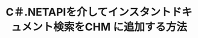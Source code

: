 ---
############################# Static ############################
layout: "auto-gen-gist"
draft: false
path: "ja/search/net/document/chm/"
otherformats: PDF DOC DOT DOCX DOCM DOTX DOTM TXT ODT OTT RTF XLS XLT XLSX XLSM XLSB XLTX XLTM XLA XLAM ODS OTS CSV TSV XML PPT PPS POT PPTX PPTM POTX POTM PPSX PPSM ODP PST OST EML EMLX MSG ONE ZIP XHTML MD EPUB  FB2 

############################# Head ############################
head_title: "ドキュメントの作成と追加.NETアプリケーション内での検索とインデックス作成"
head_description: "GroupDocs.Search .NET APIを使用すると、.NET Apps内で、PDF DOC、DOCX、RTF、XLSX、CSV、PPTX、および電子メールメッセージなどのサポート形式を検索するインスタントドキュメントを追加できます。"

############################# Header ############################
title: "C＃.NETAPIを介してインスタントドキュメント検索をCHM に追加する方法 "
description: "GroupDocs.Search .NET APIを使用すると、開発者は堅牢なドキュメント検索およびインデックス作成機能をアプリに追加できます。 PDF DOC、DOCX、RTF、XLSX、CSV、PPT、PPTX、MSG、EMLなどのドキュメントをサポートします。"

######################### Download Button #######################
button:
    enable: true

############################# About ############################
about:
    enable: true
    title: ".NET APIを使用してドキュメントの検索とインデックス作成を作成および追加する方法は？"
    content: |
       このページは、ユーザーがわずかな労力とコストで自分のアプリケーション内にドキュメント検索およびインデックス作成機能を追加する方法を学ぶのに役立ちます。インデックス作成は、関連する検索結果を生成できるようにデータを整理および構造化するために検索エンジンで使用されるプロセスです。目的は、ユーザーのクエリに関連する情報をすばやく正確に見つけて表示することです。 GroupDocs.Search for .NETは、強力な高性能ドキュメント検索APIであり、ソフトウェア開発者が独自のアプリケーション内でファジーおよび同義語アルゴリズムに基づいて高度な検索およびインデックス作成操作を実行できるようにします。ユーザーのマシンにサードパーティのツールや外部ソフトウェアをインストールする必要はありません。 PDF、HTML、Outlook電子メール、Microsoft Office Word、Excelワークシート、PowerPointプレゼンテーション、Outlook MSG、PSTなど、最も一般的に使用されるドキュメント形式のサポートが含まれています。単純な単語、ブール、正規表現検索、大文字と小文字を区別する検索、柔軟なファジー、同義語、ホモフォン、ワイルドカード、チャンクによる検索、オブジェクトタイプ検索、データ範囲の設定など、いくつかのタイプの検索をサポートします。 

############################# content ############################
steps:
    enable: true
    block:
    - title_left: ".NETAPIを介したCHMドキュメントのインデックス作成の検索"
      content_left: |
       GroupDocs.Search .NET APIは、独自のアプリ内で新しいインデックスを作成したり、既存の検索インデックスを開いたりするための完全なサポートを提供します。 以下のC＃コード例は、数行のコードを使用して、新しいインデックスを作成し、既存のインデックスを開く方法を示しています。 

      title_right: "新規または既存の検索インデックスを開く方法"
      content_right: |
         * まず、インデックスフォルダへのパスを指定する必要があります
         * [Index](https://apireference.groupdocs.com/search/net/groupdocs.search/index/constructors/2) クラスのインスタンスを作成します
         *上記は、メモリまたはディスクにインデックスを作成し、既存のインデックスを開くこともできます。
       
      gisthash: "9651c19a9436afee860b7f39197f8399"
      gistfile: "create_or_open_new_search_index.cs"

    - title_left: "CHMドキュメントを検索インデックスに同期的に追加する方法"
      content_left: |
       GroupDocs.Search .NETを使用すると、ソフトウェア開発者は、独自の.NETアプリ内でドキュメントのインデックス作成を同期的に実行できます。 以下のC＃.NETコード例は、インデックス作成を簡単に同期的に実行する方法を示しています。 

      title_right: "C＃を介した同期ドキュメントインデックス作成"
      content_right: |
        * まず、インデックスフォルダへのパスを指定する必要があります
        * 検索するドキュメントを含むフォルダへのパスを指定します
        * [Index(indexFolder)](https://apireference.groupdocs.com/search/net/groupdocs.search.indexrepository/search/methods/2) クラスのインスタンスを作成します
        * 上記は、メモリまたはディスクにインデックスを作成するか、既存のインデックスを開きます。
        * 指定されたフォルダからの同期インデックスドキュメント
     
      gisthash: "1c5f672c83e741280fd24c58fe51f707"
      gistfile: "add_files_synchronously_to_indexing.cs"
      
    - title_left: ".NETを介して非同期でドキュメントのインデックス作成を実行する"
      content_left: |
        GroupDocs.Search .NETを使用すると、コンピュータープログラマーは、独自の.NETアプリ内で非同期のドキュメントインデックス作成を実行できます。 次の.NETコード例は、わずか数行のコードで非同期にドキュメントのインデックス作成を実現する方法を示しています。

      title_right: "非同期 CHM C＃によるドキュメントのインデックス作成 "
      content_right: |
        * まず、インデックスフォルダへのパスを指定する必要があります
        * 検索するドキュメントを含むフォルダへのパスを指定します
        * [Index(indexFolder)](https://apireference.groupdocs.com/search/net/groupdocs.search.indexrepository/search/methods/2) クラスのインスタンスを作成します
        * イベントへの登録
        * 操作の完了を示すコードを記述する必要があります
        * 非同期インデックスのフラグを設定する
        * 指定されたフォルダからの非同期インデックスドキュメント
     
      gisthash: "1c5f672c83e741280fd24c58fe51f707"
      gistfile: "add_files_asynchronously_to_indexing.cs"

    - title_left: "CHM Docs.NETで検索結果を使用および強調表示する方法"
      content_left: |
       GroupDocs.Search .NET APIを使用すると、プログラマーはsarchの結果を解釈し、見つかったドキュメントの単純なリスト、または見つかった単語やフレーズによって結果を表示できます。 ドキュメントのテキストを簡単に強調表示することもできます。 次の.NETコード例は、見つかったドキュメントを一覧表示し、数行のコードで検索結果を強調表示する方法を示しています。

      title_right: "C＃を介してCHMファイルの検索結果を強調表示する "
      content_right: |
        * インデックスでのPeform検索
        * 検索に成功したら、結果を印刷します
        * ドキュメントを繰り返し、見つかったドキュメントを表示します
        * テキスト内の出現を強調表示
        * 検索結果が強調表示された出力HTML形式のドキュメントを生成する
     
      gisthash: "a5d1ad6eedd2acf12a33b541e763cdb4"
      gistfile: "how_to_list_search_result.cs"

    - title_left: "システム要求"
      content_left: |
        GroupDocs.Search for .NETは、すべての主要なプラットフォームとオペレーティングシステムでサポートされています。 完全なシステム要件ガイドについては、以下のコードを実行する前に[システム要件](https://docs.groupdocs.com/search/net/system-requirements/) にアクセスしてください。次の前提条件がインストールされていることを確認してください。 システム：
          *オペレーティングシステム：Microsoft Windows、Linux、MacOS
          *開発環境：Visual Studio、Xamarin、MonoDevelopなど
          *フレームワーク：.NETフレームワーク、.NET標準、.NETコア、モノラル
          * [NuGet](https://www.nuget.org/packages/GroupDocs.search/) から最新バージョンのGroupDocs.Search for.NETAPIを入手してください。
        
      title_right: "GroupDocs.Assemblyを使用する理由"
      content_right: |
        * メモリ内およびディスク上での検索インデックスの作成。
        * ファイル、ストリーム、または構造からインデックスを作成する機能。
        * パスワードで保護されたドキュメントのインデックス作成のサポート。
        * 複数のインデックスのマージのサポート。
        * 検索のインデックス作成中にドキュメントをフィルタリングします。
        * 検索中のスペルチェックのサポート。
        * ブレンドされた文字は完全にサポートされています
        * さまざまな種類の検索を1つの検索クエリに結合します。
        * 単純な単語と正規表現の検索がサポートされています
        * 検索クエリでのエイリアス置換を完全にサポートします。

demos:
    enable: true
        

more_formats:
    enable: true


back_to_top:
    enable: true
---